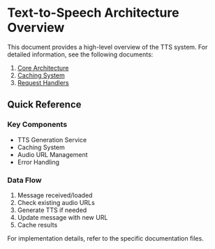 # Text-to-Speech Architecture Overview

This document provides a high-level overview of the TTS system. For detailed information, see the following documents:

1. [Core Architecture](./tts-architecture/core.md)
2. [Caching System](./tts-architecture/caching.md)
3. [Request Handlers](./tts-architecture/handlers.md)

## Quick Reference

### Key Components
- TTS Generation Service
- Caching System
- Audio URL Management
- Error Handling

### Data Flow
1. Message received/loaded
2. Check existing audio URLs
3. Generate TTS if needed
4. Update message with new URL
5. Cache results

For implementation details, refer to the specific documentation files.